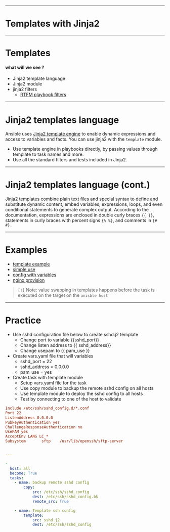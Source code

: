 
---

# Templates with Jinja2


---

# Templates

#### what will we see ?

- Jinja2 template language
- Jinja2 module
- jinja2 filters
    - [RTFM playbook filters](https://docs.ansible.com/ansible/2.7/user_guide/playbooks_filters.html) 

---

# Jinja2 templates language

Ansible uses [Jinja2 template engine](https://jinja.palletsprojects.com/en/3.1.x) to enable dynamic expressions and access to variables and facts. You can use jinja2 with the `template` module.

- Use template engine in playbooks directly, by passing values through template to task names and more.
- Use all the standard filters and tests included in Jinja2. 

---

#  Jinja2 templates language (cont.)

Jinja2 templates combine plain text files and special syntax to define and substitute dynamic content, embed variables, expressions, loops, and even conditional statements to generate complex output. According to the documentation, expressions are enclosed in double curly braces `{{ }}`, statements in curly braces with percent signs `{% %}`, and comments in `{# #}.`

---

# Examples

- [template example](../04_advance_playbooks/02_jinja_templates/example_template.j2)
- [simple use](../04_advance_playbooks/02_jinja_templates/00.yaml)
- [config with variables](../04_advance_playbooks/02_jinja_templates/01.yaml)
- [nginx provision](../04_advance_playbooks/02_jinja_templates/02.yaml)

> `[!]` Note: value swapping in templates happens before the task is executed on the target on the `anisble host`

---

# Practice

- Use sshd configuration file below to create sshd.j2 template
    - Change port to variable {{sshd_port}}
    - Change listen address to {{ sshd_address}}
    - Change usepam to {{ pam_use }}
- Create vars.yaml file that will variables
    - sshd_port = 22
    - sshd_address = 0.0.0.0
    - pam_use = yes
- Create task with template module
    - Setup vars.yaml file for the task
    - Use copy module to backup the remote sshd config on all hosts
    - Use template module to deploy the sshd config to all hosts
    - Test by connecting to one of the host to validate

```ini
Include /etc/ssh/sshd_config.d/*.conf
Port 22
ListenAddress 0.0.0.0
PubkeyAuthentication yes
ChallengeResponseAuthentication no
UsePAM yes
AcceptEnv LANG LC_*
Subsystem       sftp    /usr/lib/openssh/sftp-server
```

```yaml

---

-
  host: all
  become: True
  tasks:
    - name: backup remote sshd config
        copy:
            src: /etc/ssh/sshd_config
            dest: /etc/ssh/sshd_config.bk
            remote_src: True

    - name: Template ssh config
        template:
            src: sshd.j2
            dest: /etc/ssh/sshd_config

```
